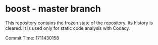 # boost - master branch

This repository contains the frozen state of the repository.
Its history is cleared. It is used only for static code
analysis with Codacy.

Commit Time: 1711430158